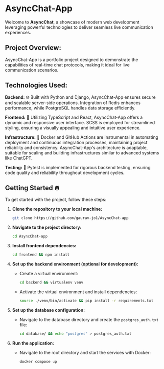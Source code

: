 # AsyncChat-App

Welcome to **AsyncChat**, a showcase of modern web development leveraging powerful technologies to deliver seamless live communication experiences.

## Project Overview:

AsyncChat-App is a portfolio project designed to demonstrate the capabilities of real-time chat protocols, making it ideal for live communication scenarios.

## Technologies Used:

**Backend:** 🌐 Built with Python and Django, AsyncChat-App ensures secure and scalable server-side operations. Integration of Redis enhances performance, while PostgreSQL handles data storage efficiently.

**Frontend:** 🎨 Utilizing TypeScript and React, AsyncChat-App offers a dynamic and responsive user interface. SCSS is employed for streamlined styling, ensuring a visually appealing and intuitive user experience.

**Infrastructure:** 🐳 Docker and GitHub Actions are instrumental in automating deployment and continuous integration processes, maintaining project reliability and consistency. AsyncChat-App's architecture is adaptable, suitable for scaling and building infrastructures similar to advanced systems like ChatGPT.

**Testing:** 🧪 Pytest is implemented for rigorous backend testing, ensuring code quality and reliability throughout development cycles.

## Getting Started 🔥

To get started with the project, follow these steps:

1. **Clone the repository to your local machine:**
   ```sh
   git clone https://github.com/gaurav-jo1/AsyncChat-app
   ```

3. **Navigate to the project directory:**
   ```sh
   cd AsyncChat-app
   ```

4. **Install frontend dependencies:**
   ```sh
   cd frontend && npm install
   ```

5. **Set up the backend environment (optional for development):**
   - Create a virtual environment:
     ```sh
     cd backend && virtualenv venv
     ```
   - Activate the virtual environment and install dependencies:
     ```sh
     source ./venv/bin/activate && pip install -r requirements.txt
     ```

6. **Set up the database configuration:**
   - Navigate to the database directory and create the `postgres_auth.txt` file:
     ```sh
     cd database/ && echo "postgres" > postgres_auth.txt
     ```

7. **Run the application:**
   - Navigate to the root directory and start the services with Docker:
     ```sh
     docker compose up
     ```
